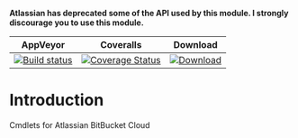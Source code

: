 **Atlassian has deprecated some of the API used by this module. I strongly discourage you to use this module.**

| AppVeyor | Coveralls | Download |
| :------: | :-------: | :------: |
| [![Build status](https://ci.appveyor.com/api/projects/status/bbr83xk4vsnohrh1?svg=true)](https://ci.appveyor.com/project/nicholasdille/powershell-bitbucketcloud) | [![Coverage Status](https://coveralls.io/repos/github/nicholasdille/PowerShell-BitBucketCloud/badge.svg?branch=master)](https://coveralls.io/github/nicholasdille/PowerShell-BitBucketCloud?branch=master) | [![Download](https://img.shields.io/badge/powershellgallery-BitBucketCloud-blue.svg)](https://www.powershellgallery.com/packages/BitBucketCloud/) 

# Introduction

Cmdlets for Atlassian BitBucket Cloud
